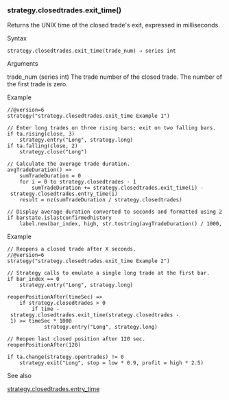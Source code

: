 ### strategy.closedtrades.exit\_time()

Returns the UNIX time of the closed trade's exit, expressed in milliseconds.

Syntax

```
strategy.closedtrades.exit_time(trade_num) → series int
```

Arguments

trade\_num (series int) The trade number of the closed trade. The number of the first trade is zero.

Example

```
//@version=6  
strategy("strategy.closedtrades.exit_time Example 1")  
  
// Enter long trades on three rising bars; exit on two falling bars.  
if ta.rising(close, 3)  
    strategy.entry("Long", strategy.long)  
if ta.falling(close, 2)  
    strategy.close("Long")  
  
// Calculate the average trade duration.  
avgTradeDuration() =>  
    sumTradeDuration = 0  
    for i = 0 to strategy.closedtrades - 1  
        sumTradeDuration += strategy.closedtrades.exit_time(i) - strategy.closedtrades.entry_time(i)  
    result = nz(sumTradeDuration / strategy.closedtrades)  
  
// Display average duration converted to seconds and formatted using 2 decimal points.  
if barstate.islastconfirmedhistory  
    label.new(bar_index, high, str.tostring(avgTradeDuration() / 1000, "#.##") + " seconds")
```

Example

```
// Reopens a closed trade after X seconds.  
//@version=6  
strategy("strategy.closedtrades.exit_time Example 2")  
  
// Strategy calls to emulate a single long trade at the first bar.  
if bar_index == 0  
    strategy.entry("Long", strategy.long)  
  
reopenPositionAfter(timeSec) =>  
    if strategy.closedtrades > 0  
        if time - strategy.closedtrades.exit_time(strategy.closedtrades - 1) >= timeSec * 1000  
            strategy.entry("Long", strategy.long)  
  
// Reopen last closed position after 120 sec.  
reopenPositionAfter(120)  
  
if ta.change(strategy.opentrades) != 0  
    strategy.exit("Long", stop = low * 0.9, profit = high * 2.5)
```

See also

[strategy.closedtrades.entry\_time](#fun_strategy.closedtrades.entry_time)
